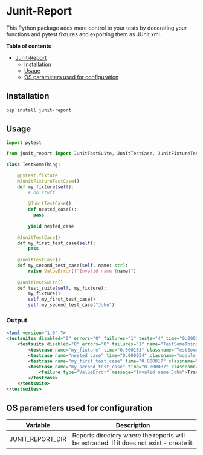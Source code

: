 
# Junit-Report

This Python package adds more control to your tests by decorating your functions and pytest fixtures and exporting them as JUnit xml.

**Table of contents**

- [Junit-Report](#junit-report)
  - [Installation](#installation)
  - [Usage](#usage)
  - [OS parameters used for configuration](#os-parameters-used-for-configuration)


## Installation

```bash
pip install junit-report
```


##  Usage 

```python
import pytest

from junit_report import JunitTestSuite, JunitTestCase, JunitFixtureTestCase

class TestSomeThing:

    @pytest.fixture
    @JunitFixtureTestCase()
    def my_fixture(self):
        # do stuff ..
        
        @JunitTestCase()
        def nested_case():
          pass
        
        yield nested_case
        
    @JunitTestCase()
    def my_first_test_case(self):
        pass
    
    @JunitTestCase()
    def my_second_test_case(self, name: str):
        raise ValueError(f"Invalid name {name}")
    
    @JunitTestSuite()
    def test_suite(self, my_fixture):
        my_fixture()
        self.my_first_test_case()
        self.my_second_test_case("John")

```


### Output
```xml
<?xml version="1.0" ?>
<testsuites disabled="0" errors="0" failures="1" tests="4" time="0.000301361083984375">
	<testsuite disabled="0" errors="0" failures="1" name="TestSomeThing_test_suite" skipped="0" tests="4" time="0.000301361083984375">
		<testcase name="my_fixture" time="0.000163" classname="TestSomeThing" class="fixture"/>
		<testcase name="nested_case" time="0.000034" classname="module_name.test" class="function"/>
		<testcase name="my_first_test_case" time="0.000017" classname="TestSomeThing" class="function"/>
		<testcase name="my_second_test_case" time="0.000087" classname="TestSomeThing" class="function">
			<failure type="ValueError" message="Invalid name John">Traceback (most recent call last): ... ValueError: Invalid name John</failure>
		</testcase>
	</testsuite>
</testsuites>
```

## OS parameters used for configuration

| Variable                    | Description                                                                                                                                 |
| --------------------------- | ------------------------------------------------------------------------------------------------------------------------------------------- |
| JUNIT_REPORT_DIR            | Reports directory where the reports will be extracted. If it does not exist - create it.                                                        |
